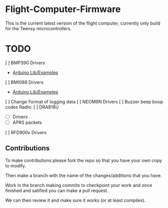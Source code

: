 # Flight-Computer-Firmware

This is the current latest version of the flight computer, currently only build for the Teensy microcontrollers.


# TODO

[ ] BMP390 Drivers
- [Arduino Lib/Examples](https://github.com/adafruit/Adafruit_BMP3XX)

[ ] BMI088 Drivers
- [Arduino Lib/Examples](https://github.com/bolderflight/bmi088-arduino)

[ ] Change Format of logging data
[ ] NEOM9N Drivers
[ ] Buzzer beep boop codes
Radio:
[ ] DRA818U
- [ ] Drivers
- [ ] APRS packets

[ ] RFD900x Drivers


## Contributions

To make contributions please fork the repo so that you have your own copy to modify.

Then make a branch with the name of the changes/additions that you have.

Work in the branch making commits to checkpoint your work and once finished and satified you can make a pull request.

We can then review it and make sure it works (or at least compiles).
